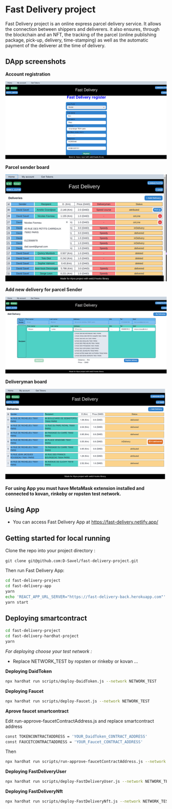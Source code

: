 
# Fast Delivery project

Fast Delivery project is an online express parcel delivery service. It allows the connection between shippers and deliverers. it also ensures, through the blockchain and an NFT, the tracking of the parcel (online publishing package, pick-up, delivery, time-stamping) as well as the automatic payment of the deliverer at the time of delivery.

## DApp screenshots

**Account registration**

![alt Account registration](https://github.com/D-Savel/fast-delivery-project/blob/main/Screenshots/userRegisterBoardScreenshot.png?raw=true)

**Parcel sender board**

![alt parcel sender board](https://github.com/D-Savel/fast-delivery-project/blob/main/Screenshots/parcelSenderBoardScreenshot.png?raw=true)

**Add new delivery for parcel Sender**

![alt parcel sender board](https://github.com/D-Savel/fast-delivery-project/blob/main/Screenshots/addNewDeliveryScreenshot.png?raw=true)

**Deliveryman board**

![alt parcel sender board](https://github.com/D-Savel/fast-delivery-project/blob/main/Screenshots/DeliverymanBoardScreenshot.png?raw=true)

**For using App you must have MetaMask extension installed and connected to kovan, rinkeby or ropsten test network.**

## Using App ##

- You can access Fast Delivery App at https://fast-delivery.netlify.app/

## Getting started for local running

Clone the repo into your project directory :

  `git clone git@github.com:D-Savel/fast-delivery-project.git`

Then run Fast Delivery App:
  
  ```sh
  cd fast-delivery-project
  cd fast-delivery-app
  yarn
  echo 'REACT_APP_URL_SERVER="https://fast-delivery-back.herokuapp.com"' > .env
  yarn start
  ```

## Deploying smartcontract
  
  ```sh
  cd fast-delivery-project
  cd fast-delivery-hardhat-project
  yarn
  ```

*For deploying choose your test network :*
- Replace NETWORK_TEST by ropsten or rinkeby or kovan ...

**Deploying DaidToken**

  ```sh
  npx hardhat run scripts/deploy-DaidToken.js --network NETWORK_TEST
  ```

**Deploying Faucet**

  ```sh
  npx hardhat run scripts/deploy-Faucet.js --network NETWORK_TEST
  ```

**Aprove faucet smartcontract**

 Edit run-approve-faucetContractAddress.js
  and replace smartcontract address

  ```sh
  const TOKENCONTRACTADDRESS = 'YOUR_DaidToken_CONTRACT_ADDRESS'
  const FAUCETCONTRACTADDRESS = 'YOUR_Faucet_CONTRACT_ADDRESS'
  ```

  Then

  ```sh
  npx hardhat run scripts/run-approve-faucetContractAddress.js --network NETWORK_TEST
  ```

**Deploying FastDeliveryUser**

  ```sh
  npx hardhat run scripts/deploy-FastDeliveryUser.js --network NETWORK_TEST
  ```

**Deploying FastDeliveryNft**

  ```sh
  npx hardhat run scripts/deploy-FastDeliveryNft.js --network NETWORK_TEST
  ```




